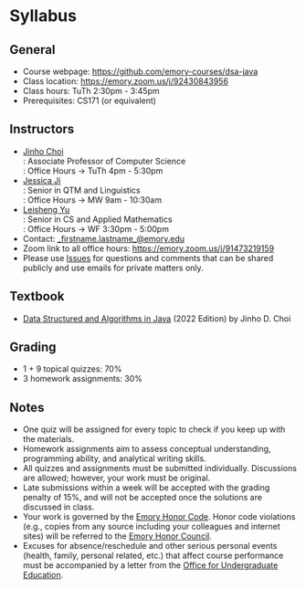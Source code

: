# Syllabus

## General

* Course webpage: https://github.com/emory-courses/dsa-java
* Class location: https://emory.zoom.us/j/92430843956
* Class hours: TuTh 2:30pm - 3:45pm
* Prerequisites: CS171 (or equivalent)

## Instructors

* [Jinho Choi](http://cs.emory.edu/~choi) <br>
  : Associate Professor of Computer Science <br>
  : Office Hours &rarr; TuTh 4pm - 5:30pm
* [Jessica Ji](https://www.linkedin.com/in/yuxin-jessica-ji/) <br>
  : Senior in QTM and Linguistics <br>
  : Office Hours &rarr; MW 9am - 10:30am 
* [Leisheng Yu](https://www.linkedin.com/in/leisheng-yu-2419731a9/) <br>
  : Senior in CS and Applied Mathematics <br>
  : Office Hours &rarr; WF 3:30pm - 5:00pm
* Contact: _firstname.lastname_@emory.edu
* Zoom link to all office hours: https://emory.zoom.us/j/91473219159
* Please use [Issues](issue_guidelines.md) for questions and comments that can be shared publicly and use emails for private matters only.

## Textbook

* [Data Structured and Algorithms in Java](https://emory.gitbook.io/dsa-java/) (2022 Edition) by Jinho D. Choi

## Grading

* 1 + 9 topical quizzes: 70%
* 3 homework assignments: 30%

## Notes

* One quiz will be assigned for every topic to check if you keep up with the materials.
* Homework assignments aim to assess conceptual understanding, programming ability, and analytical writing skills.
* All quizzes and assignments must be submitted individually. Discussions are allowed; however, your work must be original.
* Late submissions within a week will be accepted with the grading penalty of 15%, and will not be accepted once the solutions are discussed in class.
* Your work is governed by the [Emory Honor Code](http://catalog.college.emory.edu/academic/policies-regulations/honor-code.html). Honor code violations (e.g., copies from any source including your colleagues and internet sites) will be referred to the [Emory Honor Council](http://college.emory.edu/oue/current-students/honor-council.html).
* Excuses for absence/reschedule and other serious personal events (health, family, personal related, etc.) that affect course performance must be accompanied by a letter from the [Office for Undergraduate Education](http://college.emory.edu/oue/current-students/advising.html).
